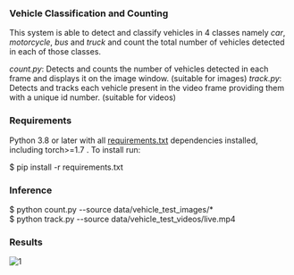 ### Vehicle Classification and Counting

This system is able to detect and classify vehicles in 4 classes namely *car*, *motorcycle*, *bus* and *truck* and count the total number of vehicles detected in each of those classes.

*count.py*: Detects and counts the number of vehicles detected in each frame and displays it on the image window. (suitable for images)
*track.py*: Detects and tracks each vehicle present in the video frame providing them with a unique id number. (suitable for videos)

### Requirements

Python 3.8 or later with all [requirements.txt](requirements.txt) dependencies installed, including torch>=1.7 . To install run:

$ pip install -r requirements.txt

### Inference

$ python count.py --source data/vehicle_test_images/*    
$ python track.py --source data/vehicle_test_videos/live.mp4

### Results 

![1](https://user-images.githubusercontent.com/68045710/111742863-bf097380-88c3-11eb-9003-910896bf82ce.jpg)
